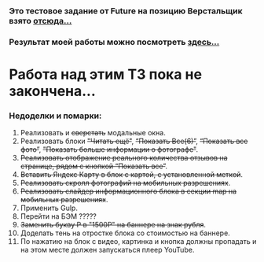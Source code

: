 
### Это тестовое задание от Future на позицию Верстальщик взято [отсюда...](https://github.com/fugr-ru/frontend-html-3)

### Результат моей работы можно посмотреть [здесь...](http://rinat-future-layout-test.surge.sh)

# Работа над этим ТЗ пока не закончена...

### Недоделки и помарки:
1. Реализовать и ~~сверстать~~ модальные окна.
1. Реализовать блоки ~~"Читать ещё"~~, ~~“Показать Все(6)”~~, ~~“Показать все фото”~~, ~~"Показать больше информации о фотографе"~~.
1. ~~Реализовать отображение реального количества отзывов на странице, рядом с кнопкой “Показать все”~~.
1. ~~Вставить Яндекс Карту в блок с картой, с установленной меткой~~.
1. ~~Реализовать скролл фотографий на мобильных разрешениях~~.
1. ~~Реализовать слайдер информационного блока в секции map на мобильных разрешениях~~.
1. Применить Gulp.
1. Перейти на БЭМ ?????
1. ~~Заменить букву Р в "1500Р" на баннере на знак рубля~~.
1. Доделать тень на отростке блока со стоимостью на баннере.
1. По нажатию на блок с видео, картинка и кнопка должны пропадать и на этом месте должен запускаться плеер YouTube.